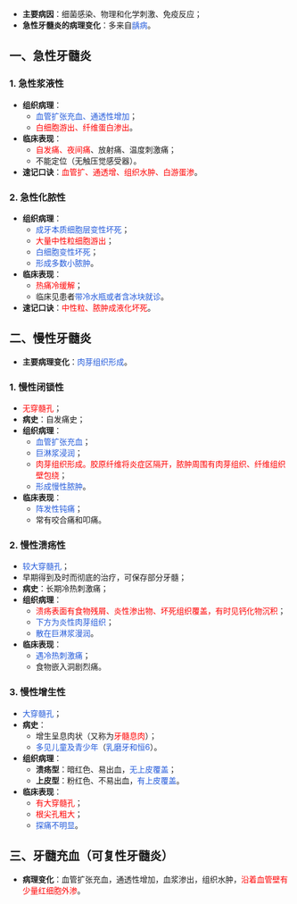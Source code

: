* **主要病因**：细菌感染、物理和化学刺激、免疫反应；
* **急性牙髓炎的病理变化**：多来自<font color="#245bdb">龋病</font>。

## 一、急性牙髓炎
### 1. 急性浆液性
* **组织病理**：
	* <font color="#245bdb">血管扩张充血、通透性增加</font>；
	* <font color="#ff0000">白细胞游出、纤维蛋白渗出</font>。
* **临床表现**：
	* <font color="#ff0000">自发痛、夜间痛</font>、放射痛、温度刺激痛；
	* 不能定位（无触压觉感受器）。
* **速记口诀**：<font color="#ff0000">血管扩、通透增、组织水肿、白游蛋渗</font>。
### 2. 急性化脓性
* **组织病理**：
	* <font color="#245bdb">成牙本质细胞层变性坏死</font>；
	* <font color="#ff0000">大量中性粒细胞游出</font>；
	* <font color="#245bdb">白细胞变性坏死</font>；
	* <font color="#245bdb">形成多数小脓肿</font>。
* **临床表现**：
	* <font color="#ff0000">热痛冷缓解</font>；
	* 临床见患者<font color="#245bdb">带冷水瓶或者含冰块就诊</font>。
* **速记口诀**：<font color="#ff0000">中性粒、脓肿成液化坏死</font>。

## 二、慢性牙髓炎
* **主要病理变化**：<font color="#245bdb">肉芽组织形成</font>。
### 1. 慢性闭锁性
* <font color="#ff0000">无穿髓孔</font>；
* **病史**：自发痛史；
* **组织病理**：
	* <font color="#245bdb">血管扩张充血</font>；
	* <font color="#245bdb">巨淋浆浸润</font>；
	* <font color="#ff0000">肉芽组织形成。胶原纤维将炎症区隔开，脓肿周围有肉芽组织、纤维组织壁包绕</font>；
	* <font color="#245bdb">形成慢性脓肿</font>。
* **临床表现**：
	* <font color="#245bdb">阵发性钝痛</font>；
	* 常有咬合痛和叩痛。
### 2. 慢性溃疡性
* <font color="#245bdb">较大穿髓孔</font>；
* 早期得到及时而彻底的治疗，可保存部分牙髓；
* **病史**：长期冷热刺激痛；
* **组织病理**：
	* <font color="#ff0000">溃疡表面有食物残屑、炎性渗出物、坏死组织覆盖，有时见钙化物沉积</font>；
	* <font color="#245bdb">下方为炎性肉芽组织</font>；
	* <font color="#245bdb">散在巨淋浆漫润</font>。
* **临床表现**：
	* <font color="#245bdb">遇冷热刺激痛</font>；
	* 食物嵌入洞剧烈痛。
### 3. 慢性增生性
* <font color="#245bdb">大穿髓孔</font>；
* **病史**：
	* 增生呈息肉状（又称为<font color="#ff0000">牙髓息肉</font>）；
	* <font color="#245bdb">多见儿童及青少年</font>（<font color="#245bdb">乳磨牙和恒6</font>）。
* **组织病理**：
	* **溃疡型**：暗红色、易出血，<font color="#245bdb">无上皮覆盖</font>；
	* **上皮型**：粉红色、不易出血，<font color="#245bdb">有上皮覆盖</font>。
* **临床表现**：
	* <font color="#ff0000">有大穿髓孔</font>；
	* <font color="#ff0000">根尖孔粗大</font>；
	* <font color="#245bdb">探痛不明显</font>。

## 三、牙髓充血（可复性牙髓炎）
* **病理变化**：血管扩张充血，通透性增加，血浆渗出，组织水肿，<font color="#ff0000">沿着血管壁有少量红细胞外渗</font>。


